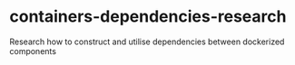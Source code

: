 # containers-dependencies-research
Research how to construct and utilise dependencies between dockerized components
